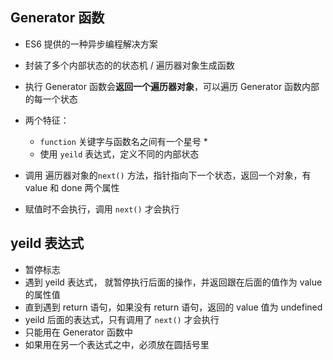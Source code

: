 ## Generator 函数

- ES6 提供的一种异步编程解决方案
- 封装了多个内部状态的的状态机 / 遍历器对象生成函数
- 执行 Generator 函数会**返回一个遍历器对象**，可以遍历 Generator 函数内部的每一个状态
- 两个特征：
  - `function` 关键字与函数名之间有一个星号 *
  - 使用 `yeild` 表达式，定义不同的内部状态

- 调用 遍历器对象的`next()` 方法，指针指向下一个状态，返回一个对象，有 value 和 done 两个属性
- 赋值时不会执行，调用 `next()` 才会执行

## yeild 表达式

- 暂停标志
- 遇到 yeild 表达式， 就暂停执行后面的操作，并返回跟在后面的值作为 value 的属性值
- 直到遇到 return 语句，如果没有 return 语句，返回的 value 值为 undefined
- yeild 后面的表达式，只有调用了 `next()` 才会执行
- 只能用在 Generator 函数中
- 如果用在另一个表达式之中，必须放在圆括号里

